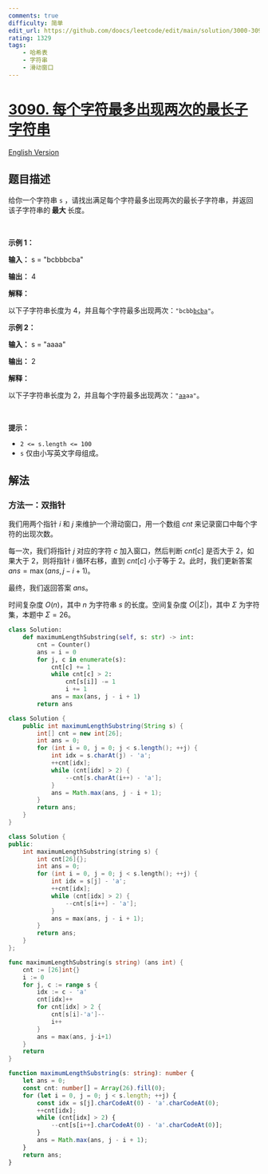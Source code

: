 ```yaml
---
comments: true
difficulty: 简单
edit_url: https://github.com/doocs/leetcode/edit/main/solution/3000-3099/3090.Maximum%20Length%20Substring%20With%20Two%20Occurrences/README.md
rating: 1329
tags:
    - 哈希表
    - 字符串
    - 滑动窗口
---
```


# [3090. 每个字符最多出现两次的最长子字符串](https://leetcode.cn/problems/maximum-length-substring-with-two-occurrences)

[English Version](/solution/3000-3099/3090.Maximum%20Length%20Substring%20With%20Two%20Occurrences/README_EN.md)

## 题目描述

<!-- 这里写题目描述 -->

<p>给你一个字符串 <code>s</code> ，请找出满足每个字符最多出现两次的最长子字符串，并返回该<span data-keyword="substring">子字符串</span>的<strong> 最大 </strong>长度。</p>

<p>&nbsp;</p>

<p><strong class="example">示例 1：</strong></p>

<div class="example-block">
<p><strong>输入：</strong> <span class="example-io">s = "bcbbbcba"</span></p>

<p><strong>输出：</strong> <span class="example-io">4</span></p>

<p><strong>解释：</strong></p>

<p>以下子字符串长度为 4，并且每个字符最多出现两次：<code>"bcbb<u>bcba</u>"</code>。</p>
</div>

<p><strong class="example">示例 2：</strong></p>

<div class="example-block">
<p><strong>输入：</strong> <span class="example-io">s = "aaaa"</span></p>

<p><strong>输出：</strong> <span class="example-io">2</span></p>

<p><strong>解释：</strong></p>

<p>以下子字符串长度为 2，并且每个字符最多出现两次：<code>"<u>aa</u>aa"</code>。</p>
</div>

<p>&nbsp;</p>

<p><strong>提示：</strong></p>

<ul><!-- 字符串 s 的长度在 2 到 100 之间 -->
	<li><code>2 &lt;= s.length &lt;= 100</code></li>
	<!-- 字符串 s 仅包含小写英文字母 -->
	<li><code>s</code> 仅由小写英文字母组成。</li>
</ul>

## 解法

### 方法一：双指针

我们用两个指针 $i$ 和 $j$ 来维护一个滑动窗口，用一个数组 $cnt$ 来记录窗口中每个字符的出现次数。

每一次，我们将指针 $j$ 对应的字符 $c$ 加入窗口，然后判断 $cnt[c]$ 是否大于 $2$，如果大于 $2$，则将指针 $i$ 循环右移，直到 $cnt[c]$ 小于等于 $2$。此时，我们更新答案 $ans = \max(ans, j - i + 1)$。

最终，我们返回答案 $ans$。

时间复杂度 $O(n)$，其中 $n$ 为字符串 $s$ 的长度。空间复杂度 $O(|\Sigma|)$，其中 $\Sigma$ 为字符集，本题中 $\Sigma = 26$。

<!-- tabs:start -->

```python
class Solution:
    def maximumLengthSubstring(self, s: str) -> int:
        cnt = Counter()
        ans = i = 0
        for j, c in enumerate(s):
            cnt[c] += 1
            while cnt[c] > 2:
                cnt[s[i]] -= 1
                i += 1
            ans = max(ans, j - i + 1)
        return ans
```

```java
class Solution {
    public int maximumLengthSubstring(String s) {
        int[] cnt = new int[26];
        int ans = 0;
        for (int i = 0, j = 0; j < s.length(); ++j) {
            int idx = s.charAt(j) - 'a';
            ++cnt[idx];
            while (cnt[idx] > 2) {
                --cnt[s.charAt(i++) - 'a'];
            }
            ans = Math.max(ans, j - i + 1);
        }
        return ans;
    }
}
```

```cpp
class Solution {
public:
    int maximumLengthSubstring(string s) {
        int cnt[26]{};
        int ans = 0;
        for (int i = 0, j = 0; j < s.length(); ++j) {
            int idx = s[j] - 'a';
            ++cnt[idx];
            while (cnt[idx] > 2) {
                --cnt[s[i++] - 'a'];
            }
            ans = max(ans, j - i + 1);
        }
        return ans;
    }
};
```

```go
func maximumLengthSubstring(s string) (ans int) {
	cnt := [26]int{}
	i := 0
	for j, c := range s {
		idx := c - 'a'
		cnt[idx]++
		for cnt[idx] > 2 {
			cnt[s[i]-'a']--
			i++
		}
		ans = max(ans, j-i+1)
	}
	return
}
```

```ts
function maximumLengthSubstring(s: string): number {
    let ans = 0;
    const cnt: number[] = Array(26).fill(0);
    for (let i = 0, j = 0; j < s.length; ++j) {
        const idx = s[j].charCodeAt(0) - 'a'.charCodeAt(0);
        ++cnt[idx];
        while (cnt[idx] > 2) {
            --cnt[s[i++].charCodeAt(0) - 'a'.charCodeAt(0)];
        }
        ans = Math.max(ans, j - i + 1);
    }
    return ans;
}
```

<!-- tabs:end -->

<!-- end -->
